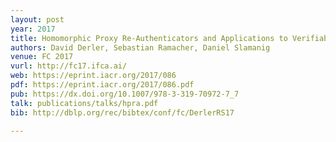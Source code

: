 ```yaml
---
layout: post
year: 2017
title: Homomorphic Proxy Re-Authenticators and Applications to Verifiable Multi-User Data Aggregation
authors: David Derler, Sebastian Ramacher, Daniel Slamanig
venue: FC 2017
vurl: http://fc17.ifca.ai/
web: https://eprint.iacr.org/2017/086
pdf: https://eprint.iacr.org/2017/086.pdf
pub: https://dx.doi.org/10.1007/978-3-319-70972-7_7
talk: publications/talks/hpra.pdf
bib: http://dblp.org/rec/bibtex/conf/fc/DerlerRS17

---
```


